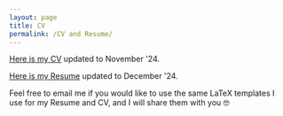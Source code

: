 ```yaml
---
layout: page
title: CV
permalink: /CV and Resume/
---
```


[Here is my CV](/assets/Bologna_Federica_CV.pdf) updated to November '24.  

[Here is my Resume](/assets/Bologna_Federica_resume.pdf) updated to December '24.

Feel free to email me if you would like to use the same LaTeX templates I use for my Resume and CV, and I will share them with you 🤓